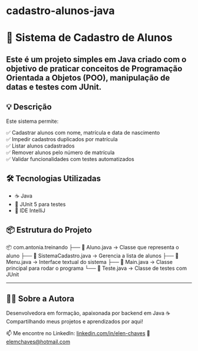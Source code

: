 # cadastro-alunos-java

# 📘 Sistema de Cadastro de Alunos

Este é um projeto simples em Java criado com o objetivo de praticar conceitos de Programação Orientada a Objetos (POO), manipulação de datas e testes com JUnit.  
---
## 💡 Descrição

Este sistema permite:

✅ Cadastrar alunos com nome, matrícula e data de nascimento  
✅ Impedir cadastros duplicados por matrícula  
✅ Listar alunos cadastrados  
✅ Remover alunos pelo número de matrícula  
✅ Validar funcionalidades com testes automatizados

## 🛠️ Tecnologias Utilizadas

- ☕ Java 
- 🧪 JUnit 5 para testes  
- 🧠 IDE IntelliJ

## 📦 Estrutura do Projeto
📦 com.antonia.treinando
├── 📄 Aluno.java              -> Classe que representa o aluno
├── 📄 SistemaCadastro.java    -> Gerencia a lista de alunos
├── 📄 Menu.java               -> Interface textual do sistema
├── 📄 Main.java               -> Classe principal para rodar o programa
└── 📄 Teste.java              -> Classe de testes com JUnit


---

## 👩‍💻 Sobre a Autora

Desenvolvedora em formação, apaixonada por backend em Java ☕  
Compartilhando meus projetos e aprendizados por aqui!

📫 Me encontre no LinkedIn: [linkedin.com/in/elen-chaves](https://www.linkedin.com/in/elen-chaves)
📧 elemchaves@hotmail.com
